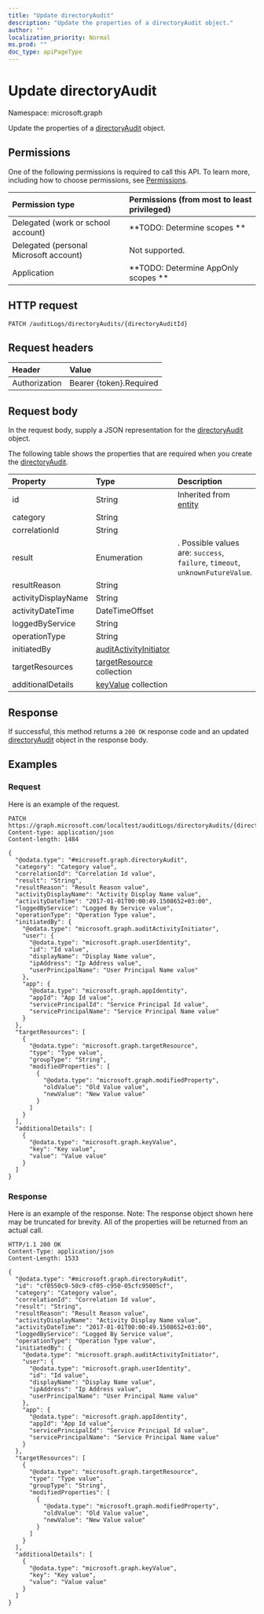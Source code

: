 ```yaml
---
title: "Update directoryAudit"
description: "Update the properties of a directoryAudit object."
author: ""
localization_priority: Normal
ms.prod: ""
doc_type: apiPageType
---
```


# Update directoryAudit

Namespace: microsoft.graph

Update the properties of a [directoryAudit](../resources/directoryaudit.md) object.

## Permissions
One of the following permissions is required to call this API. To learn more, including how to choose permissions, see [Permissions](/concepts/permissions-reference.md).

|Permission type|Permissions (from most to least privileged)|
|:---|:---|
|Delegated (work or school account)|**TODO: Determine scopes **|
|Delegated (personal Microsoft account)|Not supported.|
|Application|**TODO: Determine AppOnly scopes **|

## HTTP request
<!-- {
  "blockType": "ignored"
}
-->
``` http
PATCH /auditLogs/directoryAudits/{directoryAuditId}
```

## Request headers
|Header|Value|
|:---|:---|
|Authorization|Bearer {token}.Required|

## Request body
In the request body, supply a JSON representation for the [directoryAudit](../resources/directoryaudit.md) object.

The following table shows the properties that are required when you create the [directoryAudit](../resources/directoryaudit.md).

|Property|Type|Description|
|:---|:---|:---|
|id|String| Inherited from [entity](../resources/entity.md)|
|category|String||
|correlationId|String||
|result|Enumeration|. Possible values are: `success`, `failure`, `timeout`, `unknownFutureValue`.|
|resultReason|String||
|activityDisplayName|String||
|activityDateTime|DateTimeOffset||
|loggedByService|String||
|operationType|String||
|initiatedBy|[auditActivityInitiator](../resources/auditactivityinitiator.md)||
|targetResources|[targetResource](../resources/targetresource.md) collection||
|additionalDetails|[keyValue](../resources/keyvalue.md) collection||



## Response
If successful, this method returns a `200 OK` response code and an updated [directoryAudit](../resources/directoryaudit.md) object in the response body.

## Examples

### Request
Here is an example of the request.
<!-- {
  "blockType": "request",
  "name": "update_directoryaudit"
}
-->
``` http
PATCH https://graph.microsoft.com/localtest/auditLogs/directoryAudits/{directoryAuditId}
Content-type: application/json
Content-length: 1484

{
  "@odata.type": "#microsoft.graph.directoryAudit",
  "category": "Category value",
  "correlationId": "Correlation Id value",
  "result": "String",
  "resultReason": "Result Reason value",
  "activityDisplayName": "Activity Display Name value",
  "activityDateTime": "2017-01-01T00:00:49.1508652+03:00",
  "loggedByService": "Logged By Service value",
  "operationType": "Operation Type value",
  "initiatedBy": {
    "@odata.type": "microsoft.graph.auditActivityInitiator",
    "user": {
      "@odata.type": "microsoft.graph.userIdentity",
      "id": "Id value",
      "displayName": "Display Name value",
      "ipAddress": "Ip Address value",
      "userPrincipalName": "User Principal Name value"
    },
    "app": {
      "@odata.type": "microsoft.graph.appIdentity",
      "appId": "App Id value",
      "servicePrincipalId": "Service Principal Id value",
      "servicePrincipalName": "Service Principal Name value"
    }
  },
  "targetResources": [
    {
      "@odata.type": "microsoft.graph.targetResource",
      "type": "Type value",
      "groupType": "String",
      "modifiedProperties": [
        {
          "@odata.type": "microsoft.graph.modifiedProperty",
          "oldValue": "Old Value value",
          "newValue": "New Value value"
        }
      ]
    }
  ],
  "additionalDetails": [
    {
      "@odata.type": "microsoft.graph.keyValue",
      "key": "Key value",
      "value": "Value value"
    }
  ]
}
```

### Response
Here is an example of the response. Note: The response object shown here may be truncated for brevity. All of the properties will be returned from an actual call.
<!-- {
  "blockType": "response",
  "truncated": true
}
-->
``` http
HTTP/1.1 200 OK
Content-Type: application/json
Content-Length: 1533

{
  "@odata.type": "#microsoft.graph.directoryAudit",
  "id": "cf0550c9-50c9-cf05-c950-05cfc95005cf",
  "category": "Category value",
  "correlationId": "Correlation Id value",
  "result": "String",
  "resultReason": "Result Reason value",
  "activityDisplayName": "Activity Display Name value",
  "activityDateTime": "2017-01-01T00:00:49.1508652+03:00",
  "loggedByService": "Logged By Service value",
  "operationType": "Operation Type value",
  "initiatedBy": {
    "@odata.type": "microsoft.graph.auditActivityInitiator",
    "user": {
      "@odata.type": "microsoft.graph.userIdentity",
      "id": "Id value",
      "displayName": "Display Name value",
      "ipAddress": "Ip Address value",
      "userPrincipalName": "User Principal Name value"
    },
    "app": {
      "@odata.type": "microsoft.graph.appIdentity",
      "appId": "App Id value",
      "servicePrincipalId": "Service Principal Id value",
      "servicePrincipalName": "Service Principal Name value"
    }
  },
  "targetResources": [
    {
      "@odata.type": "microsoft.graph.targetResource",
      "type": "Type value",
      "groupType": "String",
      "modifiedProperties": [
        {
          "@odata.type": "microsoft.graph.modifiedProperty",
          "oldValue": "Old Value value",
          "newValue": "New Value value"
        }
      ]
    }
  ],
  "additionalDetails": [
    {
      "@odata.type": "microsoft.graph.keyValue",
      "key": "Key value",
      "value": "Value value"
    }
  ]
}
```

